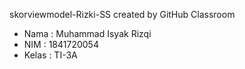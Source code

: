 skorviewmodel-Rizki-SS created by GitHub Classroom

- Nama : Muhammad Isyak Rizqi
- NIM : 1841720054
- Kelas : TI-3A
